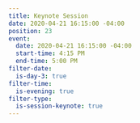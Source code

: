 ```yaml
---
title: Keynote Session
date: 2020-04-21 16:15:00 -04:00
position: 23
event:
  date: 2020-04-21 16:15:00 -04:00
  start-time: 4:15 PM
  end-time: 5:00 PM
filter-date:
  is-day-3: true
filter-time:
  is-evening: true
filter-type:
  is-session-keynote: true
---
```


